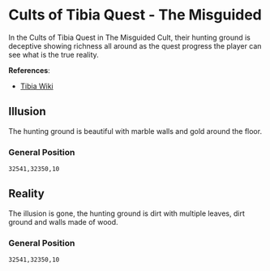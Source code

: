 
# Cults of Tibia Quest - The Misguided

In the Cults of Tibia Quest in The Misguided Cult, their hunting ground is deceptive showing richness all around as the quest progress the player can see what is the true reality.


__References__:

- [Tibia Wiki](https://www.tibiawiki.com.br/wiki/Cults_of_Tibia_(The_Misguided))

## Illusion

The hunting ground is beautiful with marble walls and gold around the floor.

### General Position 
`32541,32350,10`

## Reality

The illusion is gone, the hunting ground is dirt with multiple leaves, dirt ground and walls made of wood.

### General Position 
`32541,32350,10`